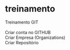 # treinamento
Treinamento GIT
<br>
<br>
Criar conta no GITHUB
<br>
Criar Empresa (Organizations)
<br>
Criar Repositório
<br>


